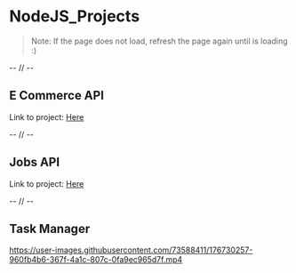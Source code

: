 # NodeJS_Projects


>Note: If the page does not load, refresh the page again until is loading :)

-- // --

## E Commerce API
 

Link to project: [Here](https://ecommerceapi-catalin.herokuapp.com/)

-- // --

## Jobs API

Link to project: [Here](https://jobs-api-catalin.herokuapp.com/api-docs/)

-- // --

## Task Manager

https://user-images.githubusercontent.com/73588411/176730257-960fb4b6-367f-4a1c-807c-0fa9ec965d7f.mp4
